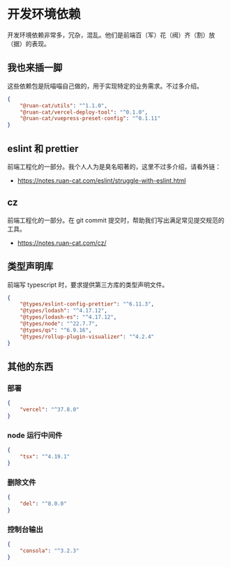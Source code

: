 # 开发环境依赖

开发环境依赖非常多，冗杂，混乱。他们是前端百（军）花（阀）齐（割）放（据）的表现。

## 我也来插一脚

这些依赖包是阮喵喵自己做的，用于实现特定的业务需求。不过多介绍。

```json
{
	"@ruan-cat/utils": "^1.1.0",
	"@ruan-cat/vercel-deploy-tool": "^0.1.0",
	"@ruan-cat/vuepress-preset-config": "^0.1.11"
}
```

## eslint 和 prettier

前端工程化的一部分。我个人人为是臭名昭著的，这里不过多介绍，请看外链：

- https://notes.ruan-cat.com/eslint/struggle-with-eslint.html

## cz

前端工程化的一部分。在 git commit 提交时，帮助我们写出满足常见提交规范的工具。

- https://notes.ruan-cat.com/cz/

## 类型声明库

前端写 typescript 时，要求提供第三方库的类型声明文件。

```json
{
	"@types/eslint-config-prettier": "^6.11.3",
	"@types/lodash": "^4.17.12",
	"@types/lodash-es": "^4.17.12",
	"@types/node": "^22.7.7",
	"@types/qs": "^6.9.16",
	"@types/rollup-plugin-visualizer": "^4.2.4"
}
```

## 其他的东西

### 部署

```json
{
	"vercel": "^37.8.0"
}
```

### node 运行中间件

```json
{
	"tsx": "^4.19.1"
}
```

### 删除文件

```json
{
	"del": "^8.0.0"
}
```

### 控制台输出

```json
{
	"consola": "^3.2.3"
}
```
